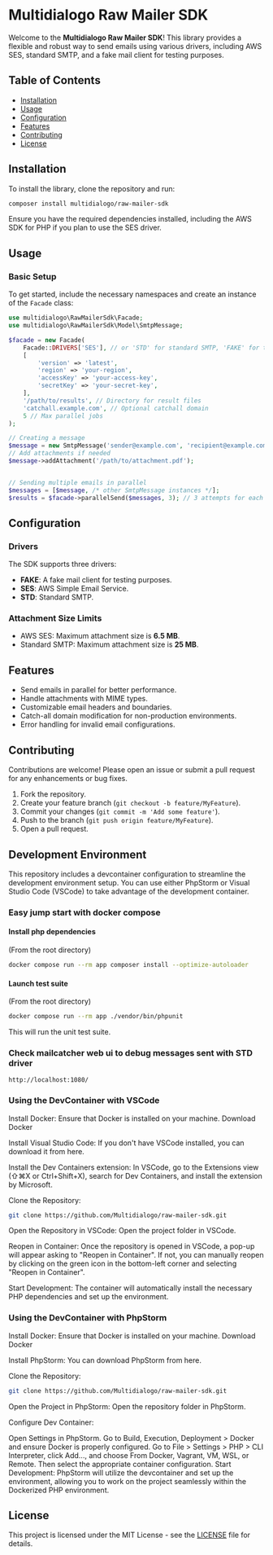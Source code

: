 # Multidialogo Raw Mailer SDK

Welcome to the **Multidialogo Raw Mailer SDK**! This library provides a flexible and robust way to send emails using various drivers, including AWS SES, standard SMTP, and a fake mail client for testing purposes.

## Table of Contents

- [Installation](#installation)
- [Usage](#usage)
- [Configuration](#configuration)
- [Features](#features)
- [Contributing](#contributing)
- [License](#license)

## Installation

To install the library, clone the repository and run:

```bash
composer install multidialogo/raw-mailer-sdk
```

Ensure you have the required dependencies installed, including the AWS SDK for PHP if you plan to use the SES driver.

## Usage

### Basic Setup

To get started, include the necessary namespaces and create an instance of the `Facade` class:

```php
use multidialogo\RawMailerSdk\Facade;
use multidialogo\RawMailerSdk\Model\SmtpMessage;

$facade = new Facade(
    Facade::DRIVERS['SES'], // or 'STD' for standard SMTP, 'FAKE' for testing
    [
        'version' => 'latest',
        'region' => 'your-region',
        'accessKey' => 'your-access-key',
        'secretKey' => 'your-secret-key',
    ],
    '/path/to/results', // Directory for result files
    'catchall.example.com', // Optional catchall domain
    5 // Max parallel jobs
);

// Creating a message
$message = new SmtpMessage('sender@example.com', 'recipient@example.com', 'Subject', 'Plain text body', '<p>HTML body</p>');
// Add attachments if needed
$message->addAttachment('/path/to/attachment.pdf');


// Sending multiple emails in parallel
$messages = [$message, /* other SmtpMessage instances */];
$results = $facade->parallelSend($messages, 3); // 3 attempts for each message
```

## Configuration

### Drivers

The SDK supports three drivers:

- **FAKE**: A fake mail client for testing purposes.
- **SES**: AWS Simple Email Service.
- **STD**: Standard SMTP.

### Attachment Size Limits

- AWS SES: Maximum attachment size is **6.5 MB**.
- Standard SMTP: Maximum attachment size is **25 MB**.

## Features

- Send emails in parallel for better performance.
- Handle attachments with MIME types.
- Customizable email headers and boundaries.
- Catch-all domain modification for non-production environments.
- Error handling for invalid email configurations.

## Contributing

Contributions are welcome! Please open an issue or submit a pull request for any enhancements or bug fixes.

1. Fork the repository.
2. Create your feature branch (`git checkout -b feature/MyFeature`).
3. Commit your changes (`git commit -m 'Add some feature'`).
4. Push to the branch (`git push origin feature/MyFeature`).
5. Open a pull request.

## Development Environment
This repository includes a devcontainer configuration to streamline the development environment setup. You can use either PhpStorm or Visual Studio Code (VSCode) to take advantage of the development container.

### Easy jump start with docker compose

#### Install php dependencies
(From the root directory)

```bash
docker compose run --rm app composer install --optimize-autoloader
```

#### Launch test suite
(From the root directory)

```bash
docker compose run --rm app ./vendor/bin/phpunit
```

This will run the unit test suite.

### Check mailcatcher web ui to debug messages sent with STD driver
```text
http://localhost:1080/
```

### Using the DevContainer with VSCode
Install Docker: Ensure that Docker is installed on your machine. Download Docker

Install Visual Studio Code: If you don't have VSCode installed, you can download it from here.

Install the Dev Containers extension: In VSCode, go to the Extensions view (⇧⌘X or Ctrl+Shift+X), search for Dev Containers, and install the extension by Microsoft.

Clone the Repository:

```bash
git clone https://github.com/Multidialogo/raw-mailer-sdk.git
```

Open the Repository in VSCode: Open the project folder in VSCode.

Reopen in Container: Once the repository is opened in VSCode, a pop-up will appear asking to "Reopen in Container". If not, you can manually reopen by clicking on the green icon in the bottom-left corner and selecting "Reopen in Container".

Start Development: The container will automatically install the necessary PHP dependencies and set up the environment.

### Using the DevContainer with PhpStorm
Install Docker: Ensure that Docker is installed on your machine. Download Docker

Install PhpStorm: You can download PhpStorm from here.

Clone the Repository:

```bash
git clone https://github.com/Multidialogo/raw-mailer-sdk.git
```

Open the Project in PhpStorm: Open the repository folder in PhpStorm.

Configure Dev Container:

Open Settings in PhpStorm.
Go to Build, Execution, Deployment > Docker and ensure Docker is properly configured.
Go to File > Settings > PHP > CLI Interpreter, click Add..., and choose From Docker, Vagrant, VM, WSL, or Remote. Then select the appropriate container configuration.
Start Development: PhpStorm will utilize the devcontainer and set up the environment, allowing you to work on the project seamlessly within the Dockerized PHP environment.

## License

This project is licensed under the MIT License - see the [LICENSE](LICENSE) file for details.